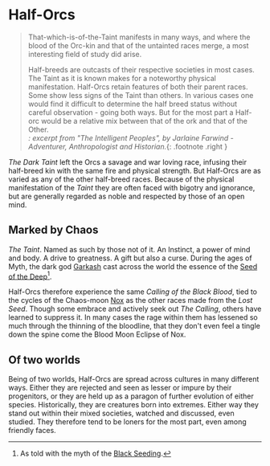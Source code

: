 # Half-Orcs

> That-which-is-of-the-Taint manifests in many ways, and where the blood of the Orc-kin and that of the untainted races merge, a most interesting field of study did arise.
> 
> Half-breeds are outcasts of their respective societies in most cases. The Taint as it is known makes for a noteworthy physical manifestation. Half-Orcs retain features of both their parent races. Some show less signs of the Taint than others. In various cases one would find it difficult to determine the half breed status without careful observation - going both ways. But for the most part a Half-orc would be a relative mix between that of the ork and that of the Other.</br>
> _: excerpt from "The Intelligent Peoples", by Jarlaine Farwind - Adventurer, Anthropologist and Historian._{: .footnote .right }

*The Dark Taint* left the Orcs a savage and war loving race, infusing their half-breed kin with the same fire and physical strength.  But Half-Orcs are as varied as any of the other half-breed races.  Because of the physical manifestation of the *Taint* they are often faced with bigotry and ignorance, but are generally regarded as noble and respected by those of an open mind.

## Marked by Chaos
_The Taint_. Named as such by those not of it. An Instinct, a power of mind and body. A drive to greatness. A gift but also a curse. During the ages of Myth, the dark god [Garkash](../../religion/deities/garkash.md) cast across the world the essence of the [Seed of the Deep](../../history/myths/seeds_of_life.md#the-seed-of-the-deep)[^1].

Half-Orcs therefore experience the same _Calling of the Black Blood_, tied to the cycles of the Chaos-moon [Nox](../../cosmology/planes/nox.md) as the other races made from the _Lost Seed_. Though some embrace and actively seek out _The Calling_, others have learned to suppress it. In many cases the rage within them has lessened so much through the thinning of the bloodline, that they don't even feel a tingle down the spine come the Blood Moon Eclipse of Nox.

## Of two worlds
Being of two worlds, Half-Orcs are spread across cultures in many different ways. Either they are rejected and seen as lesser or impure by their progenitors, or they are held up as a paragon of further evolution of either species. Historically, they are creatures born into extremes. Either way they stand out within their mixed societies, watched and discussed, even studied.  They therefore tend to be loners for the most part, even among friendly faces.

[^1]: As told with the myth of the [Black Seeding](../../history/myths/black_seeding.md).
